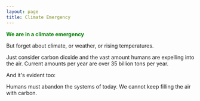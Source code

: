 ```yaml
---
layout: page
title: Climate Emergency
---
```


<span style="color:green">**We are in a climate emergency**</span>

But forget about climate, or weather, or rising temperatures. 

Just consider carbon dioxide and the vast amount humans are expelling into the air. Current amounts per year are over 35 billion tons per year.

And it's evident too: 

<div id="co2-widget-container"></div><script type="text/javascript" src="https://www.climatelevels.org/graphs/js/co2.php?theme=default&pid=2degreesinstitute"></script>

Humans must abandon the systems of today. We cannot keep filling the air with carbon. 
